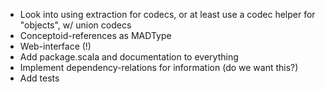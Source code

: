* Look into using extraction for codecs, or at least use a codec helper for "objects", w/ union codecs
* Conceptoid-references as MADType
* Web-interface (!)
* Add package.scala and documentation to everything
* Implement dependency-relations for information (do we want this?)
* Add tests
